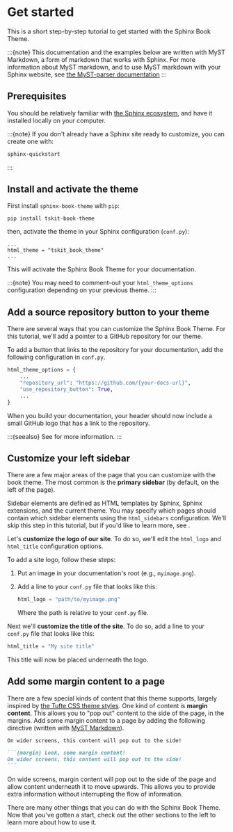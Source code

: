 # Get started

This is a short step-by-step tutorial to get started with the Sphinx Book Theme.

:::{note}
This documentation and the examples below are written with MyST Markdown, a form
of markdown that works with Sphinx. For more information about MyST markdown, and
to use MyST markdown with your Sphinx website,
see [the MyST-parser documentation](https://myst-parser.readthedocs.io/)
:::

## Prerequisites

You should be relatively familiar with [the Sphinx ecosystem](http://www.sphinx-doc.org/), and have it installed locally on your computer.

:::{note}
If you don't already have a Sphinx site ready to customize, you can create one with:

```bash
sphinx-quickstart
```
:::

## Install and activate the theme

First install `sphinx-book-theme` with `pip`:

```
pip install tskit-book-theme
```

then, activate the theme in your Sphinx configuration (`conf.py`):

```
...
html_theme = "tskit_book_theme"
...
```

This will activate the Sphinx Book Theme for your documentation.

:::{note}
You may need to comment-out your `html_theme_options` configuration depending on your previous theme.
:::

## Add a source repository button to your theme

There are several ways that you can customize the Sphinx Book Theme.
For this tutorial, we'll add a pointer to a GitHub repository for our theme.

To add a button that links to the repository for your documentation, add the following configuration in `conf.py`.

```python
html_theme_options = {
    ...
    "repository_url": "https://github.com/{your-docs-url}",
    "use_repository_button": True,
    ...
}
```

When you build your documentation, your header should now include a small GitHub logo that has a link to the repository.


:::{seealso}
See [](source-files:repository) for more information.
:::

## Customize your left sidebar

There are a few major areas of the page that you can customize with the book theme.
The most common is the **primary sidebar** (by default, on the left of the page).

Sidebar elements are defined as HTML templates by Sphinx, Sphinx extensions, and the current theme.
You may specify which pages should contain which sidebar elements using the `html_sidebars` configuration.
We'll skip this step in this tutorial, but if you'd like to learn more, see [](sidebar-primary:items).

Let's **customize the logo of our site**.
To do so, we'll edit the `html_logo` and `html_title` configuration options.

To add a site logo, follow these steps:

1. Put an image in your documentation's root (e.g., `myimage.png`).
2. Add a line to your `conf.py` file that looks like this:

   ```python
   html_logo = "path/to/myimage.png"
   ```

   Where the path is relative to your `conf.py` file.

Next we'll **customize the title of the site**.
To do so, add a line to your `conf.py` file that looks like this:

```python
html_title = "My site title"
```

This title will now be placed underneath the logo.

## Add some margin content to a page

There are a few special kinds of content that this theme supports, largely inspired by [the Tufte CSS theme styles](https://edwardtufte.github.io/tufte-css/).
One kind of content is **margin content**.
This allows you to "pop out" content to the side of the page, in the margins.
Add some margin content to a page by adding the following directive (written with [MyST Markdown](https://myst-parser.readthedocs.io)).

```{margin} Look, some margin content!
On wider screens, this content will pop out to the side!
```

````md
```{margin} Look, some margin content!
On wider screens, this content will pop out to the side!
```
````

On wide screens, margin content will pop out to the side of the page and allow content underneath it to move upwards.
This allows you to provide extra information without interrupting the flow of information.

There are many other things that you can do with the Sphinx Book Theme.
Now that you've gotten a start, check out the other sections to the left to learn more about how to use it.
